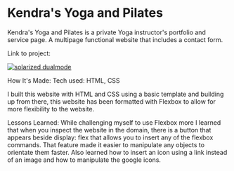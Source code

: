 # Kendra's Yoga and Pilates

Kendra's Yoga and Pilates is a private Yoga instructor's portfolio and service page. A multipage functional website that includes a contact form.

Link to project:

[![solarized dualmode](https://github.com/EvelynAkow/Kendra-s-Yoga-and-Pilates/blob/main/images/Animation.gif)](#features)

How It's Made:
Tech used: HTML, CSS

I built this website with HTML and CSS using a basic template and building up from there, this website has been formatted with Flexbox to allow for more flexibility to the website.  

Lessons Learned:
While challenging myself to use Flexbox more I learned that when you inspect the website in the domain, there is a button that appears beside display: flex that allows you to insert any of the flexbox commands. That feature made it easier to manipulate any objects to orientate them faster. Also learned how to insert an icon using a link instead of an image and how to manipulate the google icons. 

